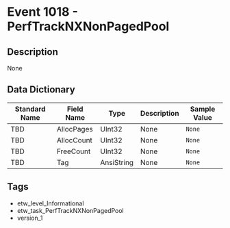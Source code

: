 # Event 1018 - PerfTrackNXNonPagedPool

## Description
None

## Data Dictionary
|Standard Name|Field Name|Type|Description|Sample Value|
|---|---|---|---|---|
|TBD|AllocPages|UInt32|None|`None`|
|TBD|AllocCount|UInt32|None|`None`|
|TBD|FreeCount|UInt32|None|`None`|
|TBD|Tag|AnsiString|None|`None`|

## Tags
* etw_level_Informational
* etw_task_PerfTrackNXNonPagedPool
* version_1